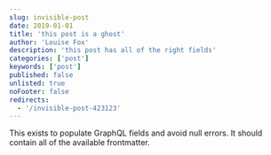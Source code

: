 ```yaml
---
slug: invisible-post
date: 2019-01-01
title: 'this post is a ghost'
author: 'Louise Fox'
description: 'this post has all of the right fields'
categories: ['post']
keywords: ['post']
published: false
unlisted: true
noFooter: false
redirects:
  - '/invisible-post-423123'
---
```


This exists to populate GraphQL fields and avoid null errors. It should contain
all of the available frontmatter.